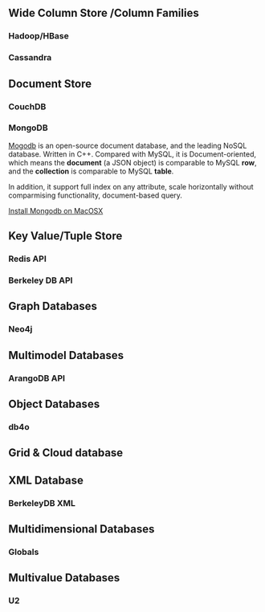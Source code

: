 ## Wide Column Store /Column Families
### Hadoop/HBase
### Cassandra

## Document Store
### CouchDB
### MongoDB

[Mogodb](https://www.mongodb.org) is an open-source document database, and the leading NoSQL database. Written in C++.
Compared with MySQL, it is Document-oriented, which means the **document** (a JSON object) is comparable to MySQL **row**, 
and the **collection** is comparable to MySQL **table**.

In addition, it support full index on any attribute, scale horizontally without comparmising functionality, document-based
query.

[Install Mongodb on MacOSX](http://docs.mongodb.org/manual/tutorial/install-mongodb-on-os-x/)

## Key Value/Tuple Store
### Redis API
### Berkeley DB API

## Graph Databases
### Neo4j

## Multimodel Databases
### ArangoDB API

## Object Databases
### db4o

## Grid & Cloud database

## XML Database
### BerkeleyDB XML

## Multidimensional Databases
### Globals

## Multivalue Databases
### U2
